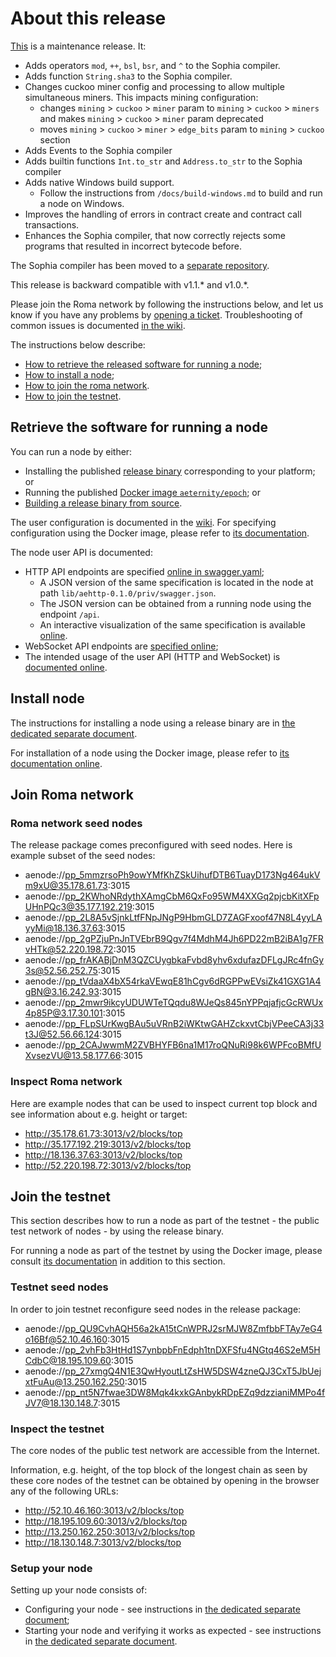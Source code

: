 # About this release

[This][this-release] is a maintenance release.
It:
* Adds operators `mod`, `++`, `bsl`, `bsr`, and `^` to the Sophia compiler.
* Adds function `String.sha3` to the Sophia compiler.
* Changes cuckoo miner config and processing to allow multiple simultaneous miners.
  This impacts mining configuration:
  * changes `mining` > `cuckoo` > `miner` param to `mining` > `cuckoo` > `miners` and makes `mining` > `cuckoo` > `miner` param deprecated
  * moves `mining` > `cuckoo` > `miner` > `edge_bits` param to `mining` > `cuckoo` section
* Adds Events to the Sophia compiler
* Adds builtin functions `Int.to_str` and `Address.to_str` to the Sophia compiler
* Adds native Windows build support.
  * Follow the instructions from `/docs/build-windows.md` to build and run a node on Windows.
* Improves the handling of errors in contract create and contract call transactions.
* Enhances the Sophia compiler, that now correctly rejects some programs that resulted in incorrect bytecode before.

The Sophia compiler has been moved to a [separate repository](https://github.com/aeternity/aesophia/).

[this-release]: https://github.com/aeternity/epoch/releases/tag/v1.2.0

This release is backward compatible with v1.1.* and v1.0.*.

Please join the Roma network by following the instructions below, and let us know if you have any problems by [opening a ticket](https://github.com/aeternity/epoch/issues).
Troubleshooting of common issues is documented [in the wiki](https://github.com/aeternity/epoch/wiki/Troubleshooting).

The instructions below describe:
* [How to retrieve the released software for running a node](#retrieve-the-software-for-running-a-node);
* [How to install a node](#install-node);
* [How to join the roma network](#join-roma-network).
* [How to join the testnet](#join-the-testnet).

## Retrieve the software for running a node

You can run a node by either:
* Installing the published [release binary][this-release] corresponding to your platform; or
* Running the published [Docker image `aeternity/epoch`][docker]; or
* [Building a release binary from source][build].

[docker]: https://github.com/aeternity/epoch/blob/v1.2.0/docs/docker.md
[build]: https://github.com/aeternity/epoch/blob/v1.2.0/docs/build.md

The user configuration is documented in the [wiki](https://github.com/aeternity/epoch/wiki/User-provided-configuration).
For specifying configuration using the Docker image, please refer to [its documentation][docker].

The node user API is documented:
* HTTP API endpoints are specified [online in swagger.yaml][swagger-yaml];
  * A JSON version of the same specification is located in the node at path `lib/aehttp-0.1.0/priv/swagger.json`.
  * The JSON version can be obtained from a running node using the endpoint `/api`.
  * An interactive visualization of the same specification is available [online][swagger-ui].
* WebSocket API endpoints are [specified online][api-doc];
* The intended usage of the user API (HTTP and WebSocket) is [documented online][api-doc].

[swagger-yaml]: https://github.com/aeternity/epoch/blob/v1.2.0/config/swagger.yaml
[swagger-ui]: https://aeternity.github.io/epoch-api-docs/?config=https://raw.githubusercontent.com/aeternity/epoch/v1.2.0/apps/aehttp/priv/swagger.json
[api-doc]: https://github.com/aeternity/protocol/blob/epoch-v1.2.0/epoch/api/README.md

## Install node

The instructions for installing a node using a release binary are in [the dedicated separate document](../../docs/installation.md).

For installation of a node using the Docker image, please refer to [its documentation online][docker].

## Join Roma network

### Roma network seed nodes

The release package comes preconfigured with seed nodes. Here is example subset of the seed nodes:

* aenode://pp_5mmzrsoPh9owYMfKhZSkUihufDTB6TuayD173Ng464ukVm9xU@35.178.61.73:3015
* aenode://pp_2KWhoNRdythXAmgCbM6QxFo95WM4XXGq2pjcbKitXFpUHnPQc3@35.177.192.219:3015
* aenode://pp_2L8A5vSjnkLtfFNpJNgP9HbmGLD7ZAGFxoof47N8L4yyLAyyMi@18.136.37.63:3015
* aenode://pp_2gPZjuPnJnTVEbrB9Qgv7f4MdhM4Jh6PD22mB2iBA1g7FRvHTk@52.220.198.72:3015
* aenode://pp_frAKABjDnM3QZCUygbkaFvbd8yhv6xdufazDFLgJRc4fnGy3s@52.56.252.75:3015
* aenode://pp_tVdaaX4bX54rkaVEwqE81hCgv6dRGPPwEVsiZk41GXG1A4gBN@3.16.242.93:3015
* aenode://pp_2mwr9ikcyUDUWTeTQqdu8WJeQs845nYPPqjafjcGcRWUx4p85P@3.17.30.101:3015
* aenode://pp_FLpSUrKwgBAu5uVRnB2iWKtwGAHZckxvtCbjVPeeCA3j33t3J@52.56.66.124:3015
* aenode://pp_2CAJwwmM2ZVBHYFB6na1M17roQNuRi98k6WPFcoBMfUXvsezVU@13.58.177.66:3015

### Inspect Roma network

Here are example nodes that can be used to inspect current top block and see information about e.g. height or target:

* http://35.178.61.73:3013/v2/blocks/top
* http://35.177.192.219:3013/v2/blocks/top
* http://18.136.37.63:3013/v2/blocks/top
* http://52.220.198.72:3013/v2/blocks/top

## Join the testnet

This section describes how to run a node as part of the testnet - the public test network of nodes - by using the release binary.

For running a node as part of the testnet by using the Docker image, please consult [its documentation][docker] in addition to this section.

### Testnet seed nodes

In order to join testnet reconfigure seed nodes in the release package:

* aenode://pp_QU9CvhAQH56a2kA15tCnWPRJ2srMJW8ZmfbbFTAy7eG4o16Bf@52.10.46.160:3015
* aenode://pp_2vhFb3HtHd1S7ynbpbFnEdph1tnDXFSfu4NGtq46S2eM5HCdbC@18.195.109.60:3015
* aenode://pp_27xmgQ4N1E3QwHyoutLtZsHW5DSW4zneQJ3CxT5JbUejxtFuAu@13.250.162.250:3015
* aenode://pp_nt5N7fwae3DW8Mqk4kxkGAnbykRDpEZq9dzzianiMMPo4fJV7@18.130.148.7:3015

### Inspect the testnet

The core nodes of the public test network are accessible from the Internet.

Information, e.g. height, of the top block of the longest chain as seen by these core nodes of the testnet can be obtained by opening in the browser any of the following URLs:
* http://52.10.46.160:3013/v2/blocks/top
* http://18.195.109.60:3013/v2/blocks/top
* http://13.250.162.250:3013/v2/blocks/top
* http://18.130.148.7:3013/v2/blocks/top

### Setup your node

Setting up your node consists of:
* Configuring your node - see instructions in [the dedicated separate document](../../docs/configuration.md);
* Starting your node and verifying it works as expected - see instructions in [the dedicated separate document](../../docs/operation.md).

